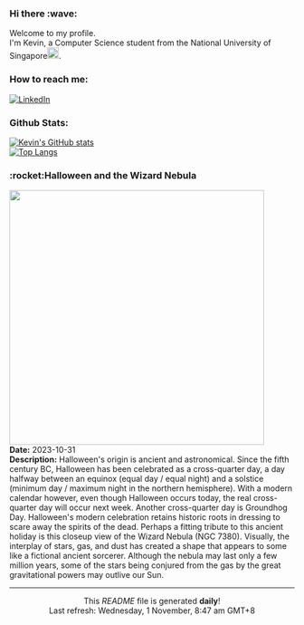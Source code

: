 <h3>Hi there :wave:</h3>

Welcome to my profile.   
I'm Kevin, a Computer Science student from the National University of Singapore<img src="https://img.icons8.com/color/96/000000/singapore-circular.png" width="20px"/>.</p>

<h3>How to reach me: </h3>
<a href="https://www.linkedin.com/in/kevin-foong/"><img alt="LinkedIn" src="https://img.shields.io/badge/linkedin-%230077B5.svg?&style=for-the-badge&logo=linkedin&logoColor=white" /></a> 

<h3>Github Stats: </h3> 

[![Kevin's GitHub stats](https://github-readme-stats.vercel.app/api?username=kevin9foong&theme=tokyonight)](https://github.com/anuraghazra/github-readme-stats) <br/>
[![Top Langs](https://github-readme-stats.vercel.app/api/top-langs/?username=kevin9foong&layout=compact&theme=tokyonight)](https://github.com/anuraghazra/github-readme-stats)

<h3>:rocket:Halloween and the Wizard Nebula</h3> 
<img width="450" src="https:&#x2F;&#x2F;apod.nasa.gov&#x2F;apod&#x2F;image&#x2F;2310&#x2F;WizardCenter_McInnis_960.jpg" /><br/>
<b>Date:</b> 2023-10-31<br/>
<b>Description:</b> Halloween&#39;s origin is ancient and astronomical.  Since the fifth century BC, Halloween has been celebrated as a cross-quarter day, a day halfway between an equinox (equal day &#x2F; equal night) and a solstice (minimum day &#x2F; maximum night in the northern hemisphere).  With a modern calendar however, even though Halloween occurs today, the real cross-quarter day will occur next week.  Another cross-quarter day is Groundhog Day. Halloween&#39;s modern celebration retains historic roots in dressing to scare away the spirits of the dead.  Perhaps a fitting tribute to this ancient holiday is this closeup view of the Wizard Nebula (NGC 7380).  Visually, the interplay of stars, gas, and dust has created a shape that appears to some like a fictional ancient sorcerer. Although the nebula may last only a few million years, some of the stars being conjured from the gas by the great gravitational powers may outlive our Sun.<br/>

------------
<p align="center">This <i>README</i> file is generated <b>daily</b>!</br>
Last refresh: Wednesday, 1 November, 8:47 am GMT+8<br />